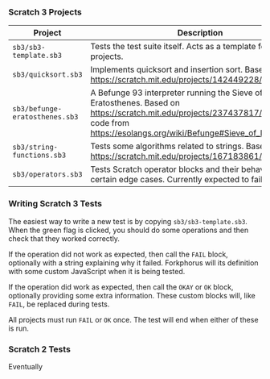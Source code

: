 ### Scratch 3 Projects

| Project | Description |
|---------|-------------|
| `sb3/sb3-template.sb3` | Tests the test suite itself. Acts as a template for other test projects. |
| `sb3/quicksort.sb3` | Implements quicksort and insertion sort. Based on https://scratch.mit.edu/projects/142449228/ |
| `sb3/befunge-eratosthenes.sb3` | A Befunge 93 interpreter running the Sieve of Eratosthenes. Based on https://scratch.mit.edu/projects/237437817/ using the code from https://esolangs.org/wiki/Befunge#Sieve_of_Eratosthenes |
| `sb3/string-functions.sb3` | Tests some algorithms related to strings. Based on https://scratch.mit.edu/projects/167183861/ |
| `sb3/operators.sb3` | Tests Scratch operator blocks and their behavior in certain edge cases. Currently expected to fail. |

### Writing Scratch 3 Tests

The easiest way to write a new test is by copying `sb3/sb3-template.sb3`. When the green flag is clicked, you should do some operations and then check that they worked correctly.

If the operation did not work as expected, then call the `FAIL` block, optionally with a string explaining why it failed. Forkphorus will its definition with some custom JavaScript when it is being tested.

If the operation did work as expected, then call the `OKAY` or `OK` block, optionally providing some extra information. These custom blocks will, like `FAIL`, be replaced during tests.

All projects must run `FAIL` or `OK` once. The test will end when either of these is run.

### Scratch 2 Tests

Eventually
